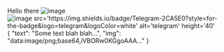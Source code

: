 Hello there
![image]({https://img.shields.io/badge/Telegram-2CA5E0?style=for-the-badge&logo=telegram&logoColor=white})
![image src='https://img.shields.io/badge/Telegram-2CA5E0?style=for-the-badge&logo=telegram&logoColor=white' alt='telegram' height='40']({https://t.me/Kim_Sofa})
{
    "text": "Some text blah blah...",
    "img": "data:image/png;base64,iVBORw0KGgoAAA..."
}
